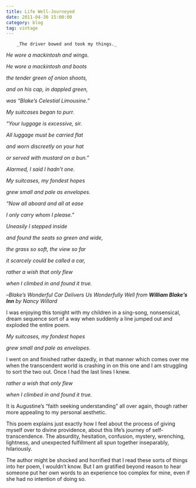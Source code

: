 ```yaml
---
title: Life Well-Journeyed
date: 2011-04-30 15:00:00
category: blog
tag: vintage
---
```

        _The driver bowed and took my things._

_He wore a mackintosh and wings._

_He wore a mackintosh and boots_

_the tender green of onion shoots,_

_and on his cap, in dappled green,_

_was “Blake’s Celestial Limousine.”_

_My suitcases began to purr._

_“Your luggage is excessive, sir._

_All luggage must be carried flat_

_and worn discreetly on your hat_

_or served with mustard on a bun.”_

_Alarmed, I said I hadn’t one._

_My suitcases, my fondest hopes_

_grew small and pale as envelopes._

_“Now all aboard and all at ease_

_I only carry whom I please.”_

_Uneasily I stepped inside_

_and found the seats so green and wide,_

_the grass so soft, the view so far_

_it scarcely could be called a car,_

_rather a wish that only flew_

_when I climbed in and found it true._

–_Blake’s Wonderful Car Delivers Us Wonderfully Well from __William Blake’s Inn__ by Nancy Willard_

I was enjoying this tonight with my children in a sing-song, nonsensical, dream sequence sort of a way when suddenly a line jumped out and exploded the entire poem.

_My suitcases, my fondest hopes_

_grew small and pale as envelopes._

I went on and finished rather dazedly, in that manner which comes over me when the transcendent world is crashing in on this one and I am struggling to sort the two out. Once I had the last lines I knew.

_rather a wish that only flew_

_when I climbed in and found it true._

It is Augustine’s “faith seeking understanding” all over again, though rather more appealing to my personal aesthetic.

This poem explains just exactly how I feel about the process of giving myself over to divine providence, about this life’s journey of self-transcendence. The absurdity, hesitation, confusion, mystery, wrenching, lightness, and unexpected fulfillment all spun together inseparably, hilariously.

The author might be shocked and horrified that I read these sorts of things into her poem, I wouldn’t know. But I am gratified beyond reason to hear someone put her own words to an experience too complex for mine, even if she had no intention of doing so.

